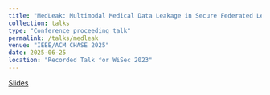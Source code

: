 ```yaml
---
title: "MedLeak: Multimodal Medical Data Leakage in Secure Federated Learning with Crafted Models}"
collection: talks
type: "Conference proceeding talk"
permalink: /talks/medleak
venue: "IEEE/ACM CHASE 2025"
date: 2025-06-25
location: "Recorded Talk for WiSec 2023"
---
```


[Slides](https://shishishi123.github.io/files/slides/MS-PTP%20Presentation-WiSec%202023.pdf)
